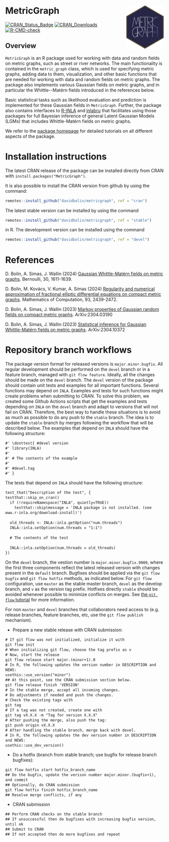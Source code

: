# MetricGraph <a href="https://davidbolin.github.io/MetricGraph/"><img src="/man/figures/logo.png" align="right" height="138" /></a>

[![CRAN_Status_Badge](http://www.r-pkg.org/badges/version-last-release/MetricGraph)](https://cran.r-project.org/package=MetricGraph)
[![CRAN_Downloads](https://cranlogs.r-pkg.org/badges/grand-total/MetricGraph)](https://cranlogs.r-pkg.org/badges/grand-total/MetricGraph)
[![R-CMD-check](https://github.com/davidbolin/MetricGraph/actions/workflows/R-CMD-check.yml/badge.svg)](https://github.com/davidbolin/MetricGraph/actions/workflows/R-CMD-check.yml)

## Overview 

`MetricGraph` is an R package used for working with data and random fields on metric graphs, such as street or river networks. The main functionality is contained in the `metric_graph` class, which is used for specifying metric graphs, adding data to them, visualization, and other basic functions that are needed for working with data and random fields on metric graphs. The package also implements various Gaussian fields on metric graphs, and in particular the Whittle--Matérn fields introduced in the references below. 

Basic statistical tasks such as likelihood evaluation and prediction is implemented for these Gaussian fields in `MetricGraph`. Further, the package also contains interfaces to [R-INLA][ref5] and [inlabru][ref6] that facilitates using those packages for full Bayesian inference of general Latent Gaussian Models (LGMs) that includes Whittle-Matérn fields on metric graphs. 

We refer to the [package homepage][ref7] for detailed tutorials on all different aspects of the package.

# Installation instructions #
The latest CRAN release of the package can be installed directly from CRAN with `install.packages("MetricGraph")`.

It is also possible to install the CRAN version from github by using the command:
```r
remotes::install_github("davidbolin/metricgraph", ref = "cran")
```

The latest stable version can be installed by using the command
```r
remotes::install_github("davidbolin/metricgraph", ref = "stable")
```
in R. The development version can be installed using the command
```r
remotes::install_github("davidbolin/metricgraph", ref = "devel")
```

# References #
D. Bolin, A. Simas, J. Wallin (2024) [Gaussian Whittle-Matérn fields on metric graphs][ref1]. Bernoulli, 30, 1611-1639.

D. Bolin, M. Kovács, V. Kumar, A. Simas (2024) [Regularity and numerical approximation of fractional elliptic differential equations on compact metric graphs][ref2]. Mathematics of Computation, 93, 2439-2472.

D. Bolin, A. Simas, J. Wallin (2023) [Markov properties of Gaussian random fields on compact metric graphs][ref3]. ArXiv:2304.03190

D. Bolin, A. Simas, J. Wallin (2023) [Statistical inference for Gaussian Whittle-Matérn fields on metric graphs][ref4]. ArXiv:2304.10372

# Repository branch workflows #
The package version format for released versions is `major.minor.bugfix`. All regular development should be performed on the `devel` branch or in a feature branch, managed with `git flow feature`. Ideally, all the changes should be made on the `devel` branch. The `devel` version of the package should contain unit tests and examples for all important functions. Several functions may depend on `INLA`. Examples and tests for such functions might create problems when submitting to CRAN. To solve this problem, we created some Github Actions scripts that get the examples and tests depending on `INLA` on the `devel` branch and adapt to versions that will not fail on CRAN. Therefore, the best way to handle these situations is to avoid as much as possible to do any push to the `stable` branch. The idea is to update the `stable` branch by merges following the workflow that will be described below. 
The examples that depend on `INLA` should have the following structure:

```
#' \donttest{ #devel version
#' library(INLA)
#' 
#' # The contents of the example
#'
#' #devel.tag
#' }
```

The tests that depend on `INLA` should have the following structure:

```
test_that("Description of the test", {
testthat::skip_on_cran()
  if (!requireNamespace("INLA", quietly=TRUE))
    testthat::skip(message = 'INLA package is not installed. (see www.r-inla.org/download-install)')
  
  old_threads <- INLA::inla.getOption("num.threads")
  INLA::inla.setOption(num.threads = "1:1")
  
  # The contents of the test
  
  INLA::inla.setOption(num.threads = old_threads)
})
```

On the `devel` branch, the vestion number is `major.minor.bugfix.9000`, where the first three components reflect the latest released version with changes present in the `default` branch. Bugfixes should be applied via the `git flow bugfix` and `git flow hotfix` methods, as indicated below. For `git flow` configuration, use `master` as the stable master branch, `devel` as the develop branch, and `v` as the version tag prefix. Hotfixes directly `stable` should be avoided whenever possible to minimize conflicts on merges. See [the `git flow` tutorial](https://www.atlassian.com/git/tutorials/comparing-workflows/gitflow-workflow) for more information.

For non `master` and `devel` branches that collaborators need access to (e.g. release branches, feature branches, etc, use the `git flow publish` mechanism).


  * Prepare a new stable release with CRAN submission:
```
# If git flow was not initialized, initialize it with
git flow init
# When initializing git flow, choose the tag prefix as v
# Now, start the release 
git flow release start major.(minor+1).0
# In R, the following updates the version number in DESCRIPTION and NEWS:
usethis::use_version("minor") 
## At this point, see the CRAN submission section below.
git flow release finish 'VERSION'
# In the stable merge, accept all incoming changes.
# Do adjustments if needed and push the changes.
# Check the existing tags with
git tag
# If a tag was not created, create one with 
git tag vX.X.X -m "Tag for version X.X.X"
# After pushing the merge, also push the tag:
git push origin vX.X.X
# After handling the stable branch, merge back with devel.
# In R, the following updates the dev version number in DESCRIPTION and NEWS:
usethis::use_dev_version() 
```
  * Do a hotfix (branch from stable branch; use bugfix for release branch bugfixes):
```
git flow hotfix start hotfix_branch_name
## Do the bugfix, update the verison number major.minor.(bugfix+1), and commit
## Optionally, do CRAN submission
git flow hotfix finish hotfix_branch_name
## Resolve merge conflicts, if any
```
  * CRAN submission
```
## Perform CRAN checks on the stable branch
## If unsuccessful then do bugfixes with increasing bugfix version, until ok
## Submit to CRAN
## If not accepted then do more bugfixes and repeat
```

[ref1]: http://doi.org/10.3150/23-BEJ1647 "Gaussian Whittle-Matérn fields on metric graphs"
[ref2]: https://doi.org/10.1090/mcom/3929 "Regularity and numerical approximation of fractional elliptic differential equations on compact metric graphs"
[ref3]: https://arxiv.org/abs/2304.03190 "Markov properties of Gaussian random fields on compact metric graphs"
[ref4]: https://arxiv.org/abs/2304.10372 "Statistical inference for Gaussian Whittle-Matérn fields on metric graphs"
[ref5]: https://r-inla.org "INLA homepage"
[ref6]: https://sites.google.com/inlabru.org/inlabru "inlabru homepage"
[ref7]: https://davidbolin.github.io/MetricGraph/ "MetricGraph homepage"

